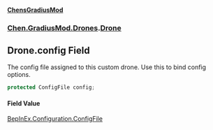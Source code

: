 
#### [ChensGradiusMod](index 'index')

### [Chen.GradiusMod.Drones](Y_iPobZkdIiJ9feSuBjDaQ 'Chen.GradiusMod.Drones').[Drone](o+an11PxrqGB40HSHXgvpQ 'Chen.GradiusMod.Drones.Drone')

## Drone.config Field
The config file assigned to this custom drone. Use this to bind config options.  
```csharp
protected ConfigFile config;
```

#### Field Value
[BepInEx.Configuration.ConfigFile](https://docs.microsoft.com/en-us/dotnet/api/BepInEx.Configuration.ConfigFile 'BepInEx.Configuration.ConfigFile')
